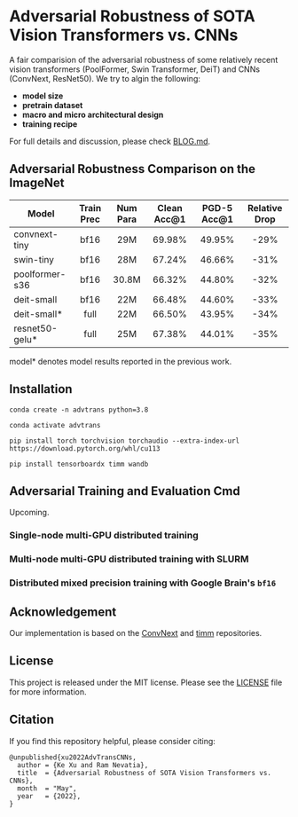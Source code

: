 # Adversarial Robustness of SOTA Vision Transformers vs. CNNs

A fair comparision of the adversarial robustness of some relatively recent vision transformers (PoolFormer, Swin Transformer, DeiT) and CNNs (ConvNext, ResNet50). We try to algin the following:

* **model size**
* **pretrain dataset**
* **macro and micro architectural design**
* **training recipe**

For full details and discussion, please check [BLOG.md](BLOG.md).

## Adversarial Robustness Comparison on the ImageNet

| **Model**      | **Train Prec** | **Num Para** | **Clean Acc@1** | **PGD-5 Acc@1** | **Relative Drop** |
|----------------|:-------:|:----------:|:---------------:|:---------------:|:-------------------:|
| convnext-tiny  |   bf16  |     29M    |      69.98%     |      49.95%     |         -29%        |
| swin-tiny      |   bf16  |     28M    |      67.24%     |      46.66%     |         -31%        |
| poolformer-s36 |   bf16  |    30.8M   |      66.32%     |      44.80%     |         -32%        |
| deit-small     |   bf16  |     22M    |      66.48%     |      44.60%     |         -33%        |
| deit-small*    |    full   |     22M    |      66.50%     |      43.95%     |         -34%        |
| resnet50-gelu* |    full   |     25M    |      67.38%     |      44.01%     |         -35%        |

model* denotes model results reported in the previous work.

## Installation
```
conda create -n advtrans python=3.8

conda activate advtrans

pip install torch torchvision torchaudio --extra-index-url https://download.pytorch.org/whl/cu113

pip install tensorboardx timm wandb
```

## Adversarial Training and Evaluation Cmd
Upcoming.

### Single-node multi-GPU distributed training

### Multi-node multi-GPU distributed training with SLURM

### Distributed mixed precision training with Google Brain's `bf16`


## Acknowledgement
Our implementation is based on the [ConvNext](https://github.com/facebookresearch/ConvNeXt) and [timm](https://github.com/rwightman/pytorch-image-models) repositories.

## License
This project is released under the MIT license. Please see the [LICENSE](LICENSE) file for more information.

## Citation
If you find this repository helpful, please consider citing:
```
@unpublished{xu2022AdvTransCNNs,
  author = {Ke Xu and Ram Nevatia},
  title  = {Adversarial Robustness of SOTA Vision Transformers vs. CNNs},
  month  = "May",
  year   = {2022},
}
```
